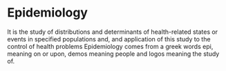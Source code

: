 # Epidemiology

It is the study of distributions and determinants of health-related states or events in specified populations and, and application of this study to the control of health problems
Epidemiology comes from  a greek words epi, meaning on or upon, demos meaning people and logos meaning the study of.
